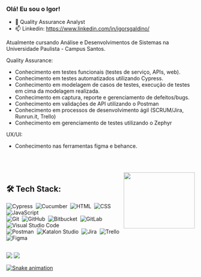 ### Olá! Eu sou o Igor!

- 🎈 Quality Assurance Analyst
- 📫 Linkedin: https://www.linkedin.com/in/igorsgaldino/


<p>Atualmente cursando Análise e Desenvolvimentos de Sistemas na Universidade Paulista - Campus Santos. 

Quality Assurance: 
- Conhecimento em testes funcionais (testes de serviço, APIs, web).
- Conhecimento em testes automatizados utilizando Cypress.
- Conhecimento em modelagem de casos de testes, execução de testes em cima da modelagem realizada.
- Conhecimento em captura, reporte e gerenciamento de defeitos/bugs. 
- Conhecimento em validações de API utilizando o Postman
- Conhecimento em processos de desenvolvimento ágil (SCRUM/Jira, Runrun.it, Trello) 
- Conhecimento em gerenciamento de testes utilizando o Zephyr

UX/UI:
- Conhecimento nas ferramentas figma e behance.</p> <br>

  
 <div style="display: inline_block"><br>
<!--   
  <img align="center" alt="Igor-Cucumber" height="30" width="30" src="https://avatars.githubusercontent.com/u/320565?s=200&v=4">
  <img align="center" alt="Igor-HTML" height="30" width="40" src="https://raw.githubusercontent.com/devicons/devicon/master/icons/html5/html5-original.svg">
  <img align="center" alt="Igor-CSS" height="30" width="40" src="https://raw.githubusercontent.com/devicons/devicon/master/icons/css3/css3-original.svg">
   -->
  <img align="right" alt="  " height="150" width="190" src="https://media.tenor.com/bN2IkZ5vzxIAAAAC/byuntear-meme.gif">
</div> 
  
 ## 🛠️ Tech Stack:
![Cypress](https://img.shields.io/badge/-Selenium-555?style=flat&logo=selenium)&nbsp;
![Cucumber](https://img.shields.io/badge/-Cucumber-555?style=flat&logo=cucumber)&nbsp;
![HTML](https://img.shields.io/badge/-HTML-555?style=flat&logo=HTML)&nbsp;
![CSS](https://img.shields.io/badge/-CSS-555?style=flat&logo=CSS)&nbsp;
![JavaScript](https://img.shields.io/badge/-JavaScript-555?style=flat&logo=javascript)\
![Git](https://img.shields.io/badge/-Git-555?style=flat&logo=git)&nbsp;
![GitHub](https://img.shields.io/badge/-GitHub-555?style=flat&logo=github)&nbsp;
![Bitbucket](https://img.shields.io/badge/-Bitbucket-555?style=flat&logo=bitbucket)&nbsp;
![GitLab](https://img.shields.io/badge/-GitLab-555?style=flat&logo=gitlab)&nbsp;
![Visual Studio Code](https://img.shields.io/badge/-Visual%20Studio%20Code-555?style=flat&logo=visual-studio-code&logoColor=007ACC)&nbsp;\
![Postman](https://img.shields.io/badge/-Postman-555?style=flat&logo=postman)&nbsp;
![Katalon Studio](https://img.shields.io/badge/-Katalon-555?style=flat&logo=katalon)&nbsp;
![Jira](https://img.shields.io/badge/-Jira-555?style=flat&logo=jira)&nbsp;
![Trello](https://img.shields.io/badge/-Trello-555?style=flat&logo=trello)&nbsp;
![Figma](https://img.shields.io/badge/-Figma-555?style=flat&logo=adobe-figma)&nbsp;
 
 ##
  
 <div> 
  <a href="https://www.linkedin.com/in/igorsgaldino/" target="_blank"><img src="https://img.shields.io/badge/-LinkedIn-%230077B5?style=for-the-badge&logo=linkedin&logoColor=white" target="_blank"></a> 
 <a href="mailto:igorsgaldino96@gmail.com" target="_blank"><img src="https://img.shields.io/badge/Microsoft_Outlook-0078D4?style=for-the-badge&logo=microsoft-outlook&logoColor=white" target="_blank">
 
![Snake animation](https://github.com/igorsgaldino/igorsgaldino/blob/output/github-contribution-grid-snake.svg)
 
</div>
